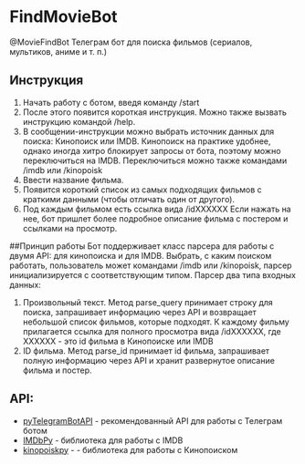 # FindMovieBot
@MovieFindBot
Телеграм бот для поиска фильмов (сериалов, мультиков, аниме и т. п.)

## Инструкция
1) Начать работу с ботом, введя команду /start
2) После этого появится короткая инструкция. Можно также
вызвать инструкцию командой /help.
3) В сообщении-инструкции можно выбрать источник данных 
для поиска: Кинопоиск или IMDB. Кинопоиск на практике
удобнее, однако иногда хитро блокирует запросы от бота, 
поэтому можно переключиться на IMDB.
Переключиться можно также командами /imdb или /kinopoisk
4) Ввести название фильма.
5) Появится короткий список из самых подходящих фильмов
с краткими данными (чтобы отличать один от другого).
6) Под каждым фильмом есть ссылка вида /idXXXXXX 
Если нажать на нее, бот пришлет более подробное описание фильма
с постером и ссылками на просмотр. 

##Принцип работы
Бот поддерживает класс парсера для работы с двумя API: для кинопоиска и для IMDB. 
Выбрать, с каким поиском работать, пользователь может командами /imdb или /kinopoisk, 
парсер инициализируется с соответствующим типом. 
Парсер два типа входных данных: 
1) Произвольный текст. Метод parse_query принимает строку для поиска, запрашивает информацию через API и возвращает небольшой 
список фильмов, которые подходят. К каждому фильму прилагается ссылка для полного просмотра вида /idXXXXXX, 
где XXXXXX - это id фильма в Кинопоиске или IMDB
2) ID фильма. Метод parse_id принимает id фильма, запрашивает полную информацию через API и хранит развернутое описание
фильма и постер. 

## API:

* [pyTelegramBotAPI](https://github.com/eternnoir/pyTelegramBotAPI) - рекомендованный API для работы с Телеграм ботом
* [IMDbPy](https://imdbpy.readthedocs.io/en/latest/index.html#imdbpy) - библиотека для работы с IMDB
* [kinopoiskpy](https://github.com/ramusus/kinopoiskpy) - - библиотека для работы с Кинопоиском